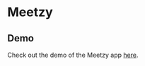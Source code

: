 # Meetzy

## Demo

Check out the demo of the Meetzy app [here](https://drive.google.com/file/d/1jHR3rTmfyed2Ie5Lvny4haP0cRge9nzV/view?usp=sharing).
